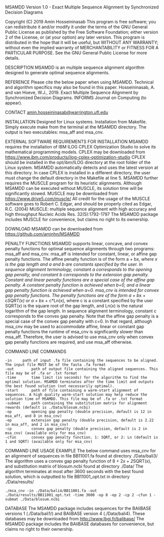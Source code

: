 MSAMDD Version 1.0 - Exact Multiple Sequence Alignment by Synchronized Decision Diagrams

Copyright (C) 2019 Amin Hosseininasab
This program is free software; you can redistribute it and/or modify it under the terms of the GNU General Public License
as published by the Free Software Foundation; either version 2 of the License, or (at your option) any later version.
This program is distributed in the hope that it will be useful, but WITHOUT ANY WARRANTY; without even the implied 
warranty of MERCHANTABILITY or FITNESS FOR A PARTICULAR PURPOSE.  See the GNU General Public License for more details.

DESCRIPTION
    MSAMDD is an multiple sequence alignment algorithm designed to generate optimal sequence alignments.
    	
REFERENCE
    Please cite the below paper when using MSAMDD. Technical and algorithm specifics may also be found in this paper.
    Hosseininasab, A. and van Hoeve, W.J., 2019. 
    Exact Multiple Sequence Alignment by Synchronized Decision Diagrams. 
    INFORMS Journal on Computing (to appear).

CONTACT
    amin.hosseininasab@warrington.ufl.edu

INSTALLATION
    Designed for Linux systems. Installation from Makefile. Simply execute make from the terminal at the MSAMDD directory. The output is two executables: msa_aff and msa_cnv. 

EXTERNAL SOFTWARE REQUIREMENTS FOR INSTALLATION
    MSAMDD requires the installation of IBM ILOG CPLEX Optimization Studio to solve its mathematical programming models. 
    CPLEX may be downloaded from https://www.ibm.com/products/ilog-cplex-optimization-studio
    CPLEX should be installed in the opt/ibm/ILOG directory at the root folder of the Linux system. 
    MSAMDD automatically detects and uses the latest version at this directory. In case CPLEX is installed in a different directory, 
    the user must change the default directory in the Makefile at line 5.
    MSAMDD further requires the MUSCLE program for its heuristic alignments. Although MSAMDD can be executed without MUSCLE, its solution time will be significantly slowed.
    MUSCLE may be downloaded from https://www.drive5.com/muscle/
    All credit for the usage of the MUSCLE software goes to Robert C. Edgar, and should be properly cited as 
    Edgar, R.C. (2004) MUSCLE: multiple sequence alignment with high accuracy and high throughput Nucleic Acids Res. 32(5):1792-1797 
    The MSAMDD package includes MUSCLE for convenience, but claims no right to its ownership.

DOWNLOAD
    MSAMDD can be downloaded from https://github.com/aminhn/MSAMDD

PENALTY FUNCTIONS
    MSAMDD supports linear, concave, and convex penalty functions for optimal sequence alignments through two programs: msa_aff and msa_cnv. 
    msa_aff is intended for constant, linear, or affine gap penalty functions. The affine penalty function is of the form a + b*x, where x is the gap length and a and b are 
    constants specified by the user. In sequence alignment terminology, constant a corresponds to the opening gap penalty, and constant b corresponds to the extension gap penalty. 
    Constant and linear penalty functions are a special case of the affine gap penalty. A constant penalty function is achieved when b=0, and a linear gap penalty function is achieved when a=0. 
    msa_cnv is intended for convex gap penalty functions. The penalty functions are of the form a + b*x + c*SQRT(x) or a + b*x + c*Ln(x), where c is a constant specified by the user
    SQRT(x) is the square root of the gap length, and Ln(x) is the natural logarithm of the gap length. In sequence alignment terminology, constant c corresponds to the convex gap penalty.
    Note that the affine gap penalty is a special case of the convex gap penalty with c=0. In that regard, although msa_cnv may be used to accommodate affine, linear or constant gap penalty functions
    the runtime of msa_cnv is significantly slower than msa_aff. Therefore, the user is advised to use msa_cnv only when convex gap penalty functions are required, and use msa_aff otherwise.

COMMAND LINE COMMANDS
	
	-in		path of input .fa file containing the sequences to be aligned. The input file MUST be of the fasta .fa format
	-out		path of output file containing the aligned sequences. This file may be of .fa or .txt format
	-time		time limit (in seconds) for the algorithm to find the optimal solution. MSAMDD terminates after the time limit and outputs the best found solution (not necessarily optimal).
	-start 		path of file containing a warm-start alignment of sequences. A high quality warm-start solution may help reduce the solution time of MSAMDD. This file may be of .fa or .txt format
	-submat		path containing the substitution matrix for alignment rewards (default is ./Data/blosum.ncbi)	
	-op 		opening gap penalty (double precision, default is 12 in msa_aff, and 8 in msa_cnv)
	-ep 		extension gap penalty (double precision, default is 2.22 in msa_aff, and 2 in msa_cnv)
	-cp 		convex gap penalty (double precision, default is 2 in msa_cnv) (available only for msa_cnv)
	-cfun 		convex gap penalty function. 1: SQRT, or 2: Ln (default is 1 and SQRT) (available only for msa_cnv)

COMMAND LINE USAGE EXAMPLE
    The below command uses msa_cnv for an alignment of sequences in file BB11001.fa found at directory ./Data/bali3/ 
    The algorithm uses a convex gap penalty function of 8 + 2*x + 2*SQRT(x), and substitution matrix of blosum.ncbi found at directory ./Data/
    The algorithm terminates at most after 3600 seconds with the best found solution, which is outputted to file BB11001_opt.txt in directory ./Data/results/

    ./msa_cnv -in ./Data/bali4/BB11001.fa -out ./Data/results/BB11001_opt.txt -time 3600 -op 8 -ep 2 -cp 2 -cfun 1 -submat ./Data/blosum.ncbi
    

DATABASE
    The MSAMDD package includes sequences for the BAliBASE versions 1 (./Data/bali1/) and BAliBASE version 4 (./Data/bali4). These databases may be downloaded from http://www.lbgi.fr/balibase/
    The MSAMDD package includes the BAliBASE databases for convenience, but claims no right to their ownership.


